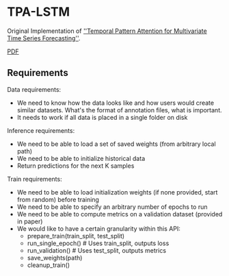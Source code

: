 # TPA-LSTM

Original Implementation of [''Temporal Pattern Attention for Multivariate Time Series Forecasting''](https://arxiv.org/abs/1809.04206).

[PDF](https://arxiv.org/pdf/1809.04206.pdf)

## Requirements
Data requirements:
- We need to know how the data looks like and how users would create similar datasets. What's the format of annotation files, what is important.
- It needs to work if all data is placed in a single folder on disk

Inference requirements:
- We need to be able to load a set of saved weights (from arbitrary local path)
- We need to be able to initialize historical data
- Return predictions for the next K samples

Train requirements:
- We need to be able to load initialization weights (if none provided, start from random) before training
- We need to be able to specify an arbitrary number of epochs to run
- We need to be able to compute metrics on a validation dataset (provided in paper)
- We would like to have a certain granularity within this API:
    - prepare_train(train_split, test_split)
    - run_single_epoch()  # Uses train_split, outputs loss
    - run_validation()  # Uses test_split, outputs metrics
    - save_weights(path)
    - cleanup_train()